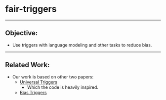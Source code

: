 # fair-triggers
***
## Objective:
* Use triggers with language modeling and other tasks to reduce bias.
***
## Related Work:
* Our work is based on other two papers:
  * [Universal Triggers](https://arxiv.org/abs/1908.07125)
    * Which the code is heavily inspired.
  * [Bias Triggers](https://arxiv.org/abs/2005.00268)